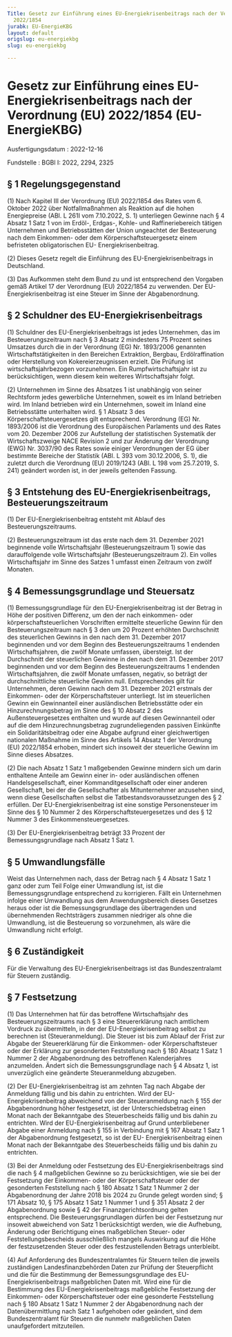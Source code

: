 ```yaml
---
Title: Gesetz zur Einführung eines EU-Energiekrisenbeitrags nach der Verordnung (EU)
  2022/1854
jurabk: EU-EnergieKBG
layout: default
origslug: eu-energiekbg
slug: eu-energiekbg

---
```


# Gesetz zur Einführung eines EU-Energiekrisenbeitrags nach der Verordnung (EU) 2022/1854 (EU-EnergieKBG)

Ausfertigungsdatum
:   2022-12-16

Fundstelle
:   BGBl I: 2022, 2294, 2325


## § 1 Regelungsgegenstand

(1) Nach Kapitel III der Verordnung (EU) 2022/1854 des Rates vom 6.
Oktober 2022 über Notfallmaßnahmen als Reaktion auf die hohen
Energiepreise (ABl. L 261I vom 7.10.2022, S. 1) unterliegen Gewinne
nach § 4 Absatz 1 Satz 1 von im Erdöl-, Erdgas-, Kohle- und
Raffineriebereich tätigen Unternehmen und Betriebsstätten der Union
ungeachtet der Besteuerung nach dem Einkommen- oder dem
Körperschaftsteuergesetz einem befristeten obligatorischen EU-
Energiekrisenbeitrag.

(2) Dieses Gesetz regelt die Einführung des EU-Energiekrisenbeitrags
in Deutschland.

(3) Das Aufkommen steht dem Bund zu und ist entsprechend den Vorgaben
gemäß Artikel 17 der Verordnung (EU) 2022/1854 zu verwenden. Der
EU-Energiekrisenbeitrag              ist eine Steuer im Sinne der
Abgabenordnung.


## § 2 Schuldner des EU-Energiekrisenbeitrags

(1) Schuldner des EU-Energiekrisenbeitrags ist jedes Unternehmen, das
im Besteuerungszeitraum nach § 3 Absatz 2 mindestens 75 Prozent seines
Umsatzes durch die in der Verordnung (EG) Nr. 1893/2006 genannten
Wirtschaftstätigkeiten in den Bereichen Extraktion, Bergbau,
Erdölraffination oder Herstellung von Kokereierzeugnissen erzielt. Die
Prüfung ist wirtschaftsjahrbezogen vorzunehmen. Ein
Rumpfwirtschaftsjahr ist zu berücksichtigen, wenn diesem kein weiteres
Wirtschaftsjahr folgt.

(2) Unternehmen im Sinne des Absatzes 1 ist unabhängig von seiner
Rechtsform jedes gewerbliche Unternehmen, soweit es im Inland
betrieben wird. Im Inland betrieben wird ein Unternehmen, soweit im
Inland eine Betriebsstätte unterhalten wird. § 1 Absatz 3 des
Körperschaftsteuergesetzes gilt entsprechend. Verordnung (EG) Nr.
1893/2006 ist die Verordnung des Europäischen Parlaments und des Rates
vom 20. Dezember 2006 zur Aufstellung der statistischen Systematik der
Wirtschaftszweige NACE Revision 2 und zur Änderung der Verordnung
(EWG) Nr. 3037/90 des Rates sowie einiger Verordnungen der EG über
bestimmte Bereiche der Statistik (ABl. L 393 vom 30.12.2006, S. 1),
die zuletzt durch die Verordnung (EU) 2019/1243 (ABl. L 198 vom
25\.7.2019, S. 241) geändert worden ist, in der jeweils geltenden
Fassung.


## § 3 Entstehung des EU-Energiekrisenbeitrags, Besteuerungszeitraum

(1) Der EU-Energiekrisenbeitrag entsteht mit Ablauf des
Besteuerungszeitraums.

(2) Besteuerungszeitraum ist das erste nach dem 31. Dezember 2021
beginnende volle Wirtschaftsjahr (Besteuerungszeitraum 1) sowie das
darauffolgende volle Wirtschaftsjahr (Besteuerungszeitraum 2). Ein
volles Wirtschaftsjahr im Sinne des Satzes 1 umfasst einen Zeitraum
von zwölf Monaten.


## § 4 Bemessungsgrundlage und Steuersatz

(1) Bemessungsgrundlage für den EU-Energiekrisenbeitrag ist der Betrag
in Höhe der positiven Differenz, um den der nach einkommen- oder
körperschaftsteuerlichen Vorschriften ermittelte steuerliche Gewinn
für den Besteuerungszeitraum nach § 3 den um 20 Prozent erhöhten
Durchschnitt des steuerlichen Gewinns in den nach dem 31. Dezember
2017 beginnenden und vor dem Beginn des Besteuerungszeitraums 1
endenden Wirtschaftsjahren, die zwölf Monate umfassen, übersteigt. Ist
der Durchschnitt der steuerlichen Gewinne in den nach dem 31. Dezember
2017 beginnenden und vor dem Beginn des Besteuerungszeitraums 1
endenden Wirtschaftsjahren, die zwölf Monate umfassen, negativ, so
beträgt der durchschnittliche steuerliche Gewinn null. Entsprechendes
gilt für Unternehmen, deren Gewinn nach dem
31\. Dezember 2021              erstmals der Einkommen- oder der
Körperschaftsteuer unterliegt. Ist im steuerlichen Gewinn ein
Gewinnanteil einer ausländischen Betriebsstätte oder ein
Hinzurechnungsbetrag im Sinne des § 10 Absatz 2 des
Außensteuergesetzes enthalten und wurde auf diesen Gewinnanteil oder
auf die dem Hinzurechnungsbetrag zugrundeliegenden passiven Einkünfte
ein Solidaritätsbeitrag oder eine Abgabe aufgrund einer gleichwertigen
nationalen Maßnahme im Sinne des Artikels 14 Absatz 1 der Verordnung
(EU) 2022/1854 erhoben, mindert sich insoweit der steuerliche Gewinn
im Sinne dieses Absatzes.

(2) Die nach Absatz 1 Satz 1 maßgebenden Gewinne mindern sich um darin
enthaltene Anteile am Gewinn einer in- oder ausländischen offenen
Handelsgesellschaft, einer Kommanditgesellschaft oder einer anderen
Gesellschaft, bei der die Gesellschafter als Mitunternehmer anzusehen
sind, wenn diese Gesellschaften selbst die Tatbestandsvoraussetzungen
des § 2 erfüllen. Der EU-Energiekrisenbeitrag ist eine sonstige
Personensteuer im Sinne des § 10 Nummer 2 des
Körperschaftsteuergesetzes und des § 12 Nummer 3 des
Einkommensteuergesetzes.

(3) Der EU-Energiekrisenbeitrag beträgt 33 Prozent der
Bemessungsgrundlage nach Absatz 1 Satz 1.


## § 5 Umwandlungsfälle

Weist das Unternehmen nach, dass der Betrag nach § 4 Absatz 1 Satz 1
ganz oder zum Teil Folge einer Umwandlung ist, ist die
Bemessungsgrundlage entsprechend zu korrigieren. Fällt ein Unternehmen
infolge einer Umwandlung aus dem Anwendungsbereich dieses Gesetzes
heraus oder ist die Bemessungsgrundlage des übertragenden und
übernehmenden Rechtsträgers zusammen niedriger als ohne die
Umwandlung, ist die Besteuerung so vorzunehmen, als wäre die
Umwandlung nicht erfolgt.


## § 6 Zuständigkeit

Für die Verwaltung des EU-Energiekrisenbeitrags ist das
Bundeszentralamt für Steuern zuständig.


## § 7 Festsetzung

(1) Das Unternehmen hat für das betroffene Wirtschaftsjahr des
Besteuerungszeitraums nach § 3 eine Steuererklärung nach amtlichem
Vordruck zu übermitteln, in der der EU-Energiekrisenbeitrag selbst zu
berechnen ist (Steueranmeldung). Die Steuer ist bis zum Ablauf der
Frist zur Abgabe der Steuererklärung für die Einkommen- oder
Körperschaftsteuer oder der Erklärung zur gesonderten Feststellung
nach § 180 Absatz 1 Satz 1 Nummer 2 der Abgabenordnung des betroffenen
Kalenderjahres anzumelden. Ändert sich die Bemessungsgrundlage nach
§ 4 Absatz 1, ist unverzüglich eine geänderte Steueranmeldung
abzugeben.

(2) Der EU-Energiekrisenbeitrag ist am zehnten Tag nach Abgabe der
Anmeldung fällig und bis dahin zu entrichten. Wird der EU-
Energiekrisenbeitrag abweichend von der Steueranmeldung nach § 155 der
Abgabenordnung höher festgesetzt, ist der Unterschiedsbetrag einen
Monat nach der Bekanntgabe des Steuerbescheids fällig und bis dahin zu
entrichten. Wird der EU-Energiekrisenbeitrag auf Grund unterbliebener
Abgabe einer Anmeldung nach § 155 in Verbindung mit § 167 Absatz 1
Satz 1 der Abgabenordnung festgesetzt, so ist der EU-
Energiekrisenbeitrag einen Monat nach der Bekanntgabe des
Steuerbescheids fällig und bis dahin zu entrichten.

(3) Bei der Anmeldung oder Festsetzung des
EU-Energiekrisenbeitrags              sind die nach § 4 maßgeblichen
Gewinne so zu berücksichtigen, wie sie bei der Festsetzung der
Einkommen- oder der Körperschaftsteuer oder der gesonderten
Feststellung nach § 180 Absatz 1 Satz 1 Nummer 2 der Abgabenordnung
der Jahre 2018 bis 2024 zu Grunde gelegt worden sind; § 171 Absatz 10,
§ 175 Absatz 1 Satz 1 Nummer 1 und § 351 Absatz 2 der Abgabenordnung
sowie § 42 der Finanzgerichtsordnung gelten entsprechend. Die
Besteuerungsgrundlagen dürfen bei der Festsetzung nur insoweit
abweichend von Satz 1 berücksichtigt werden, wie die Aufhebung,
Änderung oder Berichtigung eines maßgeblichen Steuer- oder
Feststellungsbescheids ausschließlich mangels Auswirkung auf die Höhe
der festzusetzenden Steuer oder des festzustellenden Betrags
unterbleibt.

(4) Auf Anforderung des Bundeszentralamtes für Steuern teilen die
jeweils zuständigen Landesfinanzbehörden Daten zur Prüfung der
Steuerpflicht und die für die Bestimmung der Bemessungsgrundlage des
EU-Energiekrisenbeitrags maßgeblichen Daten mit. Wird eine für die
Bestimmung des EU-Energiekrisenbeitrags maßgebliche Festsetzung der
Einkommen- oder Körperschaftsteuer oder eine gesonderte Feststellung
nach § 180 Absatz 1 Satz 1 Nummer 2 der Abgabenordnung nach der
Datenübermittlung nach Satz 1 aufgehoben oder geändert, sind dem
Bundeszentralamt für Steuern die nunmehr maßgeblichen Daten
unaufgefordert mitzuteilen.

